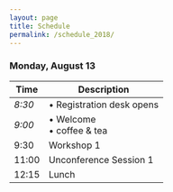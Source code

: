 ```yaml
---
layout: page
title: Schedule
permalink: /schedule_2018/
---
```



### Monday, August 13

Time    | Description
----    | ---------------------------
*8:30*  | • Registration desk opens
*9:00*  | • Welcome <br> • coffee & tea
9:30  | Workshop 1
11:00 | Unconference Session 1
12:15 | Lunch
